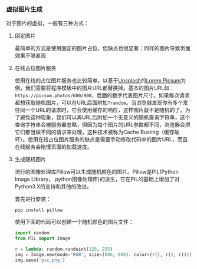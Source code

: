 ### 虚拟图片生成

对于图片的虚拟，一般有三种方式：

1. 固定图片

   最简单的方式是使用固定的图片占位，但缺点也很显著：同样的图片导致页面效果不够直观

2. 在线占位图片服务

   使用在线的占位图片服务也比较简单。以基于[Unsplash](https://unsplash.com/)的[Lorem Picsum](https://picsum.photos/)为例，我们需要将程序模板中的图片URL都替换掉。基本的图片URL如：`https://picsum.photos/600/800`，后面的数字代表图片尺寸。如果每次请求都想获取随机图片，可以在URL后面附加`?random`。当浏览器发现你有多个发往同一个URL的请求时，它会使用缓存的响应，这样图片就不是随机的了。为了避免这种现象，我们可以再URL后附加一个无意义的随机查询字符串，这个查询字符串会被服务器忽略，但因为每个图片的URL参数都不同，浏览器会把它们都当做不同的请求来处理，这种技术被称为Cache Busting（缓存破坏）。使用在线占位图片服务的缺点是需要手动修改代码中的图片URL，而且在线服务会拖慢页面的加载速度。

3. 生成随机图片

   流行的图像处理库Pillow可以生成随机颜色的图片。Pillow是PIL(Python Image Library， python图像处理库)的派生，它在PIL的基础上增加了对Python3.X的支持和其他的改进。

   首先进行安装：

   ```shell
   pip install pillow
   ```

   使用下面的代码可以创建一个随机颜色的图片文件：

   ```python
   import random
   from PIL import Image
   
   r = lambda: random.randuint(128, 255)
   img = Image.new(mode='RGB', size=(800, 800). color=(r(), r(), r()))
   img.save('pic.png')
   ```

   

